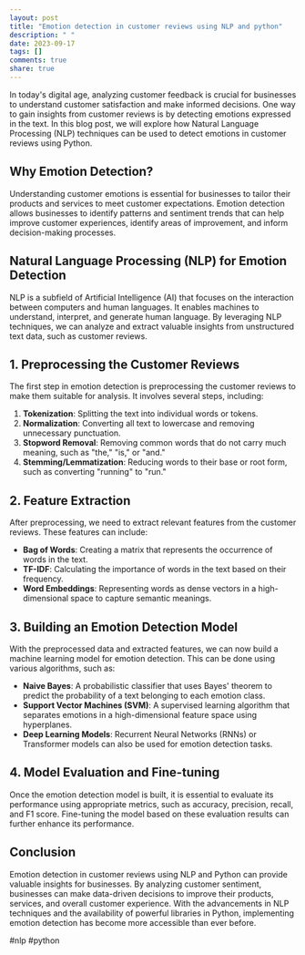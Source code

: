 ```yaml
---
layout: post
title: "Emotion detection in customer reviews using NLP and python"
description: " "
date: 2023-09-17
tags: []
comments: true
share: true
---
```


In today's digital age, analyzing customer feedback is crucial for businesses to understand customer satisfaction and make informed decisions. One way to gain insights from customer reviews is by detecting emotions expressed in the text. In this blog post, we will explore how Natural Language Processing (NLP) techniques can be used to detect emotions in customer reviews using Python.

## Why Emotion Detection?

Understanding customer emotions is essential for businesses to tailor their products and services to meet customer expectations. Emotion detection allows businesses to identify patterns and sentiment trends that can help improve customer experiences, identify areas of improvement, and inform decision-making processes.

## Natural Language Processing (NLP) for Emotion Detection

NLP is a subfield of Artificial Intelligence (AI) that focuses on the interaction between computers and human languages. It enables machines to understand, interpret, and generate human language. By leveraging NLP techniques, we can analyze and extract valuable insights from unstructured text data, such as customer reviews.

## 1. Preprocessing the Customer Reviews

The first step in emotion detection is preprocessing the customer reviews to make them suitable for analysis. It involves several steps, including:

1. **Tokenization**: Splitting the text into individual words or tokens.
2. **Normalization**: Converting all text to lowercase and removing unnecessary punctuation.
3. **Stopword Removal**: Removing common words that do not carry much meaning, such as "the," "is," or "and."
4. **Stemming/Lemmatization**: Reducing words to their base or root form, such as converting "running" to "run."

## 2. Feature Extraction

After preprocessing, we need to extract relevant features from the customer reviews. These features can include:

- **Bag of Words**: Creating a matrix that represents the occurrence of words in the text.
- **TF-IDF**: Calculating the importance of words in the text based on their frequency.
- **Word Embeddings**: Representing words as dense vectors in a high-dimensional space to capture semantic meanings.

## 3. Building an Emotion Detection Model

With the preprocessed data and extracted features, we can now build a machine learning model for emotion detection. This can be done using various algorithms, such as:

- **Naive Bayes**: A probabilistic classifier that uses Bayes' theorem to predict the probability of a text belonging to each emotion class.
- **Support Vector Machines (SVM)**: A supervised learning algorithm that separates emotions in a high-dimensional feature space using hyperplanes.
- **Deep Learning Models**: Recurrent Neural Networks (RNNs) or Transformer models can also be used for emotion detection tasks.

## 4. Model Evaluation and Fine-tuning

Once the emotion detection model is built, it is essential to evaluate its performance using appropriate metrics, such as accuracy, precision, recall, and F1 score. Fine-tuning the model based on these evaluation results can further enhance its performance.

## Conclusion

Emotion detection in customer reviews using NLP and Python can provide valuable insights for businesses. By analyzing customer sentiment, businesses can make data-driven decisions to improve their products, services, and overall customer experience. With the advancements in NLP techniques and the availability of powerful libraries in Python, implementing emotion detection has become more accessible than ever before.

#nlp #python